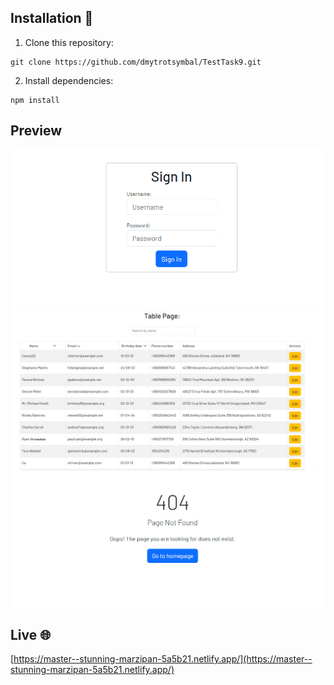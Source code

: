 ## Installation 👷

1. Clone this repository:

```
git clone https://github.com/dmytrotsymbal/TestTask9.git
```

2. Install dependencies:

```
npm install
```

## Preview

![Sign In](/src//assets/git/git-image-3.png)
![Table](/src//assets/git/git-image-1.png)
![404](/src//assets/git/git-image-2.png)

## Live 🌐

[https://master--stunning-marzipan-5a5b21.netlify.app/](https://master--stunning-marzipan-5a5b21.netlify.app/)
